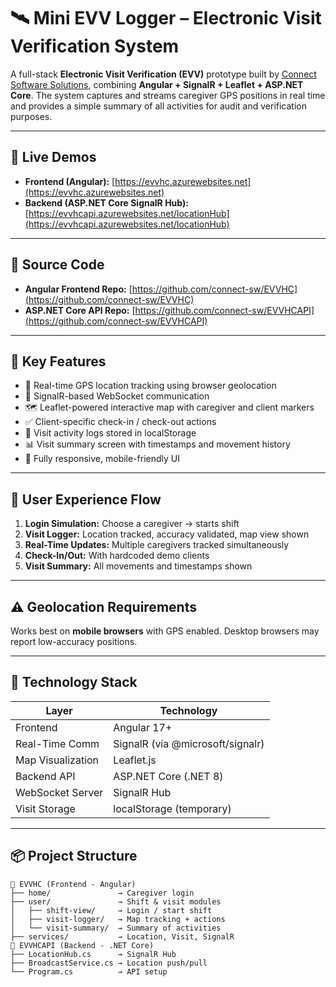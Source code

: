 # 🛰️ Mini EVV Logger – Electronic Visit Verification System

A full-stack **Electronic Visit Verification (EVV)** prototype built by [Connect Software Solutions](https://connect-sw.com), combining **Angular + SignalR + Leaflet + ASP.NET Core**. The system captures and streams caregiver GPS positions in real time and provides a simple summary of all activities for audit and verification purposes.

---

## 🔗 Live Demos

- **Frontend (Angular):** [https://evvhc.azurewebsites.net](https://evvhc.azurewebsites.net)  
- **Backend (ASP.NET Core SignalR Hub):** [https://evvhcapi.azurewebsites.net/locationHub](https://evvhcapi.azurewebsites.net/locationHub)

---

## 📁 Source Code

- **Angular Frontend Repo:** [https://github.com/connect-sw/EVVHC](https://github.com/connect-sw/EVVHC)
- **ASP.NET Core API Repo:** [https://github.com/connect-sw/EVVHCAPI](https://github.com/connect-sw/EVVHCAPI)

---

## 📌 Key Features

- 📍 Real-time GPS location tracking using browser geolocation
- 🔁 SignalR-based WebSocket communication
- 🗺️ Leaflet-powered interactive map with caregiver and client markers
- ✅ Client-specific check-in / check-out actions
- 📂 Visit activity logs stored in localStorage
- 📊 Visit summary screen with timestamps and movement history
- 📱 Fully responsive, mobile-friendly UI

---

## 👣 User Experience Flow

1. **Login Simulation:** Choose a caregiver → starts shift
2. **Visit Logger:** Location tracked, accuracy validated, map view shown
3. **Real-Time Updates:** Multiple caregivers tracked simultaneously
4. **Check-In/Out:** With hardcoded demo clients
5. **Visit Summary:** All movements and timestamps shown

---

## ⚠️ Geolocation Requirements

Works best on **mobile browsers** with GPS enabled. Desktop browsers may report low-accuracy positions.

---

## 🧰 Technology Stack

| Layer            | Technology                      |
|------------------|----------------------------------|
| Frontend         | Angular 17+                     |
| Real-Time Comm   | SignalR (via @microsoft/signalr)|
| Map Visualization| Leaflet.js                      |
| Backend API      | ASP.NET Core (.NET 8)           |
| WebSocket Server | SignalR Hub                     |
| Visit Storage    | localStorage (temporary)        |

---

## 📦 Project Structure

```text
📁 EVVHC (Frontend - Angular)
├── home/               → Caregiver login
├── user/               → Shift & visit modules
│   ├── shift-view/     → Login / start shift
│   ├── visit-logger/   → Map tracking + actions
│   └── visit-summary/  → Summary of activities
├── services/           → Location, Visit, SignalR
📁 EVVHCAPI (Backend - .NET Core)
├── LocationHub.cs      → SignalR Hub
├── BroadcastService.cs → Location push/pull
└── Program.cs          → API setup
